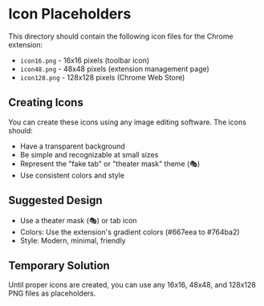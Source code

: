 # Icon Placeholders

This directory should contain the following icon files for the Chrome extension:

- `icon16.png` - 16x16 pixels (toolbar icon)
- `icon48.png` - 48x48 pixels (extension management page)
- `icon128.png` - 128x128 pixels (Chrome Web Store)

## Creating Icons

You can create these icons using any image editing software. The icons should:
- Have a transparent background
- Be simple and recognizable at small sizes
- Represent the "fake tab" or "theater mask" theme (🎭)
- Use consistent colors and style

## Suggested Design
- Use a theater mask (🎭) or tab icon
- Colors: Use the extension's gradient colors (#667eea to #764ba2)
- Style: Modern, minimal, friendly

## Temporary Solution
Until proper icons are created, you can use any 16x16, 48x48, and 128x128 PNG files as placeholders.
